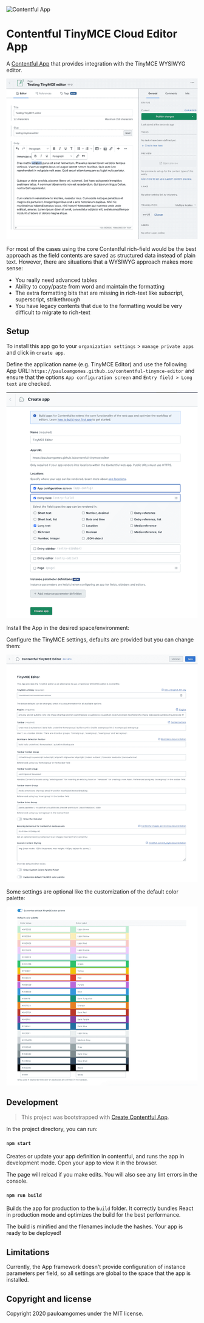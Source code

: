 ![Contentful App](https://img.shields.io/badge/Contentful-App-blue)

# Contentful TinyMCE Cloud Editor App

A [Contentful App](https://www.contentful.com/developers/docs/extensibility/app-framework/) that provides integration with the TinyMCE WYSIWYG editor.

![Screencast of the TinyMCE App used in a text field](./docs/contentful-tinymce-editor-screencast.gif)

For most of the cases using the core Contentful rich-field would be the best approach as the field contents are saved as structured data instead of plain text.
However, there are situations that a WYSIWYG approach makes more sense:

- You really need advanced tables
- Ability to copy/paste from word and maintain the formatting
- The extra formatting bits that are missing in rich-text like subscript, superscript, strikethrough
- You have legacy contents that due to the formatting would be very difficult to migrate to rich-text

## Setup

To install this app go to your `organization settings` > `manage private apps` and click in `create app`.

Define the application name (e.g. TinyMCE Editor) and use the following App URL: `https://pauloamgomes.github.io/contentful-tinymce-editor` and
ensure that the options `App configuration screen` and `Entry field > Long text` are checked.

![App create screen](./docs/contentful-tinymce-app-create.png)

Install the App in the desired space/environment:

Configure the TinyMCE settings, defaults are provided but you can change them:

![App configuration screen](./docs/contentful-tinymce-app-settings.png)

Some settings are optional like the customization of the default color palette:

![App configuration screen for custom color palette](./docs/contentful-tinymce-app-settings-palette.png)

## Development

> This project was bootstrapped with [Create Contentful App](https://github.com/contentful/create-contentful-app).

In the project directory, you can run:

#### `npm start`

Creates or update your app definition in contentful, and runs the app in development mode.
Open your app to view it in the browser.

The page will reload if you make edits.
You will also see any lint errors in the console.

#### `npm run build`

Builds the app for production to the `build` folder.
It correctly bundles React in production mode and optimizes the build for the best performance.

The build is minified and the filenames include the hashes.
Your app is ready to be deployed!

## Limitations

Currently, the App framework doesn't provide configuration of instance parameters per field, so all settings are global to the space that the app is installed.

## Copyright and license

Copyright 2020 pauloamgomes under the MIT license.
